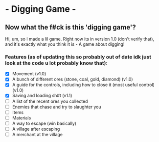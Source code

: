 # - Digging Game - 


## Now what the f#ck is this 'digging game'?

Hi, um, so I made a lil game. Right now its in version 1.0 (don't verify that), and it's exactly what you think it is - A game about digging!

### Features (as of updating this so probably out of date idk just look at the code u lot probably know that):
- [x] Movement (v1.0)
- [x] A bunch of different ores (stone, coal, gold, diamond) (v1.0)
- [x] A guide for the controls, including how to close it (most useful control) (v1.0)
- [x] Saving and loading sh#t (v1.1)
- [ ] A list of the recent ores you collected
- [ ] Enemies that chase and try to slaughter you
- [ ] Items
- [ ] Materials
- [ ] A way to escape (win basically)
- [ ] A village after escaping
- [ ] A merchant at the village
